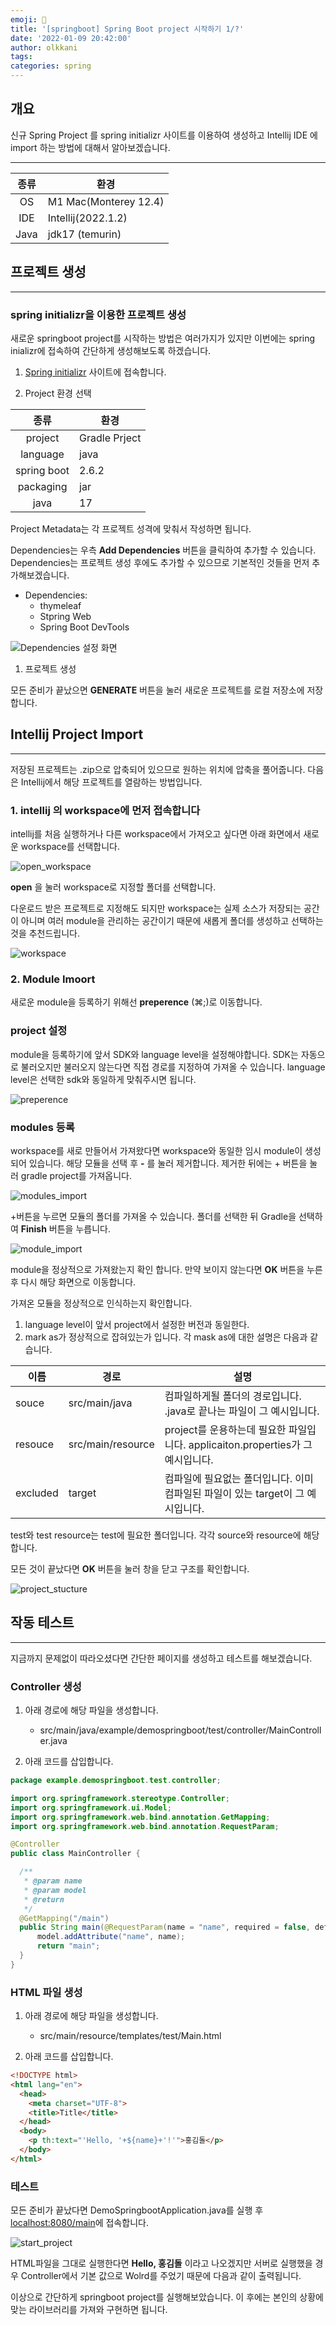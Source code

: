 ```yaml
---
emoji: 👻
title: '[springboot] Spring Boot project 시작하기 1/?'
date: '2022-01-09 20:42:00'
author: olkkani
tags:
categories: spring
---
```


## 개요

신규 Spring Project 를 spring initializr 사이트를 이용하여 생성하고 Intellij IDE 에 import 하는 방법에 대해서 알아보겠습니다.

---

| 종류   | 환경                     |
| :---: | ----------------------- |
| OS    | M1 Mac(Monterey 12.4)   |
| IDE   | Intellij(2022.1.2)      |
| Java  | jdk17 (temurin)         |

## 프로젝트 생성

---

### spring initializr을 이용한 프로젝트 생성

새로운 springboot project를 시작하는 방법은 여러가지가 있지만 이번에는 spring inializr에 접속하여 간단하게 생성해보도록 하겠습니다.

1. [Spring initializr](https://start.spring.io/) 사이트에 접속합니다.

2. Project 환경 선택

| 종류         | 환경           |
| :---:       | -----         |
| project     | Gradle Prject |
| language    | java          |
| spring boot | 2.6.2         |
| packaging   | jar           |
| java        | 17            |

Project Metadata는 각 프로젝트 성격에 맞춰서 작성하면 됩니다.

Dependencies는 우측 __Add Dependencies__ 버튼을 클릭하여 추가할 수 있습니다. Dependencies는 프로젝트 생성 후에도 추가할 수 있으므로 기본적인 것들을 먼저 추가해보겠습니다.

- Dependencies:
  - thymeleaf
  - Stpring Web
  - Spring Boot DevTools

![Dependencies 설정 화면](images/1-01-start-initializr.png)

1. 프로젝트 생성

모든 준비가 끝났으면 __GENERATE__ 버튼을 눌러 새로운 프로젝트를 로컬 저장소에 저장합니다.

## Intellij Project Import

---

저장된 프로젝트는 .zip으로 압축되어 있으므로 원하는 위치에 압축을 풀어줍니다. 다음은 Intellij에서 해당 프로젝트를 열람하는 방법입니다.

### 1. intellij 의 workspace에 먼저 접속합니다

intellij를 처음 실행하거나 다른 workspace에서 가져오고 싶다면 아래 화면에서 새로운 workspace를 선택합니다.

![open_workspace](images/1-02-open_workspace.png)

__open__ 을 눌러 workspace로 지정할 폴더를 선택합니다.

다운로드 받은 프로젝트로 지정해도 되지만 workspace는 실제 소스가 저장되는 공간이 아니며 여러 module을 관리하는 공간이기 때문에 새롭게 폴더를 생성하고 선택하는 것을 추천드립니다.

![workspace](images/1-03-workspace.png)

### 2. Module Imoort

새로운 module을 등록하기 위해선 __preperence__ (⌘;)로 이동합니다.

### project 설정

module을 등록하기에 앞서 SDK와 language level을 설정해야합니다.
SDK는 자동으로 불러오지만 불러오지 않는다면 직접 경로를 지정하여 가져올 수 있습니다.
language level은 선택한 sdk와 동일하게 맞춰주시면 됩니다.

![preperence](images/1-04-preference.png)

### modules 등록

workspace를 새로 만들어서 가져왔다면 workspace와 동일한 임시 module이 생성되어 있습니다.
해당 모듈을 선택 후 __-__ 를 눌러 제거합니다. 제거한 뒤에는 + 버튼을 눌러 gradle project를 가져옵니다.

![modules_import](images/1-05-module.png)

+버튼을 누르면 모듈의 폴더를 가져올 수 있습니다. 폴더를 선택한 뒤 Gradle을 선택하여 __Finish__ 버튼을 누릅니다.

![module_import](images/1-06-import_module.png)

module을 정상적으로 가져왔는지 확인 합니다. 만약 보이지 않는다면 __OK__ 버튼을 누른 후 다시 해당 화면으로 이동합니다.

가져온 모듈을 정상적으로 인식하는지 확인합니다.

1. language level이 앞서 project에서 설정한 버전과 동일한다.
2. mark as가 정상적으로 잡혀있는가 입니다. 각 mask as에 대한 설명은 다음과 같습니다.

|이름|경로|설명|
|---|---------------|----|
|souce|src/main/java|컴파일하게될 폴더의 경로입니다. .java로 끝나는 파일이 그 예시입니다.|
|resouce|src/main/resource|project를 운용하는데 필요한 파일입니다. applicaiton.properties가 그 예시입니다.|
|excluded|target|컴파일에 필요없는 폴더입니다. 이미 컴파일된 파일이 있는 target이 그 예시입니다.|

test와 test resource는 test에 필요한 폴더입니다. 각각 source와 resource에 해당합니다.

모든 것이 끝났다면 __OK__ 버튼을 눌러 창을 닫고 구조를 확인합니다.

![project_stucture](images/1-07-structure.jpeg)

## 작동 테스트

---

지금까지 문제없이 따라오셨다면 간단한 페이지를 생성하고 테스트를 해보겠습니다.

### Controller 생성

1. 아래 경로에 해당 파일을 생성합니다.
    - src/main/java/example/demospringboot/test/controller/MainController.java


2. 아래 코드를 삽입합니다.

  ``` java
package example.demospringboot.test.controller;

import org.springframework.stereotype.Controller;
import org.springframework.ui.Model;
import org.springframework.web.bind.annotation.GetMapping;
import org.springframework.web.bind.annotation.RequestParam;

@Controller
public class MainController {

    /**
     * @param name
     * @param model
     * @return
     */
    @GetMapping("/main")
    public String main(@RequestParam(name = "name", required = false, defaultValue = "Wolrd") String name, Model model){
        model.addAttribute("name", name);
        return "main";
    }
}
```

### HTML 파일 생성

1. 아래 경로에 해당 파일을 생성합니다.
    - src/main/resource/templates/test/Main.html

2. 아래 코드를 삽입합니다.

```html
<!DOCTYPE html>
<html lang="en">
  <head>
    <meta charset="UTF-8">
    <title>Title</title>
  </head>
  <body>
    <p th:text="'Hello, '+${name}+'!'">홍김돌</p>
  </body>
</html>
```

### 테스트

모든 준비가 끝났다면 DemoSpringbootApplication.java를 실행 후 [localhost:8080/main](localhost:8080/main)에 접속합니다.

![start_project](images/1-08-runapplication.png)

HTML파일을 그대로 실행한다면 __Hello, 홍김돌__ 이라고 나오겠지만 서버로 실행했을 경우 Controller에서 기본 값으로 Wolrd를 주었기 때문에 다음과 같이 출력됩니다.

이상으로 간단하게 springboot project를 실행해보았습니다. 이 후에는 본인의 상황에 맞는 라이브러리를 가져와 구현하면 됩니다.

```toc
```
